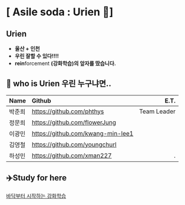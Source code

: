 # [ Asile soda : Urien 🐳]

## Urien 
- **울산 + 인천**
- **우린 잘할 수 있다!!!!**
- **rein**forcement **(강화학습)의 앞자를 땄습니다.**

## 🤔 who is Urien  우린 누구냐면..

| Name  | Github  | E.T.  |
| :------------ |:---------------| -----:|
| 박준희      | https://github.com/phthys | Team Leader |
| 정문희      | https://github.com/flowerJung |  |
| 이광민      | https://github.com/kwang-min-lee1 |  |
| 김영철      | https://github.com/youngchurl |  |
| 하성민      | https://github.com/xman227 |  .|

## ✈️Study for here 

[바닥부터 시작하는 강화학습](https://github.com/seungeunrho/RLfrombasics)

